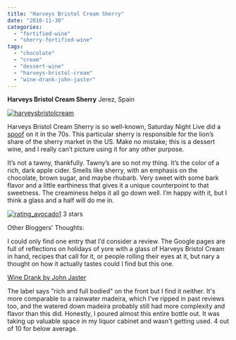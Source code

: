 ```yaml
---
title: "Harveys Bristol Cream Sherry"
date: "2010-11-30"
categories:
  - "fortified-wine"
  - "sherry-fortified-wine"
tags:
  - "chocolate"
  - "cream"
  - "dessert-wine"
  - "harveys-bristol-cream"
  - "wine-drank-john-jaster"
---
```


**Harveys Bristol Cream Sherry** Jerez, Spain

[![](http://s3.amazonaws.com/thegourmez-wpmedia/2010/11/harveysbristolcream.jpg "harveysbristolcream")](http://s3.amazonaws.com/thegourmez-wpmedia/2010/11/harveysbristolcream.jpg)

Harveys Bristol Cream Sherry is so well-known, Saturday Night Live did a [spoof](http://videolog.uol.com.br/video.php?id=456266) on it in the 70s. This particular sherry is responsible for the lion’s share of the sherry market in the US. Make no mistake; this is a dessert wine, and I really can’t picture using it for any other purpose.

It’s not a tawny, thankfully. Tawny’s are so not my thing. It’s the color of a rich, dark apple cider. Smells like sherry, with an emphasis on the chocolate, brown sugar, and maybe rhubarb. Very sweet with some bark flavor and a little earthiness that gives it a unique counterpoint to that sweetness. The creaminess helps it all go down well. I’m happy with it, but I think a glass and a half will do me in.




<div class="caption">

[![](http://s3.amazonaws.com/thegourmez-wpmedia/2009/02/rating_avocado1.gif "rating_avocado1")](http://s3.amazonaws.com/thegourmez-wpmedia/2009/02/rating_avocado1.gif) 3 stars</div>


Other Bloggers’ Thoughts:

I could only find one entry that I’d consider a review. The Google pages are full of reflections on holidays of yore with a glass of Harveys Bristol Cream in hand, recipes that call for it, or people rolling their eyes at it, but nary a thought on how it actually tastes could I find but this one.

[Wine Drank by John Jaster](http://winedrankbyjohnjaster.blogspot.com/2010/07/jackson-triggs-craftsman-harslevelu.html)

The label says "rich and full bodied" on the front but I find it neither. It's more comparable to a rainwater madeira, which I've ripped in past reviews too, and the watered down madeira probably still had more complexity and flavor than this did. Honestly, I poured almost this entire bottle out. It was taking up valuable space in my liquor cabinet and wasn't getting used. 4 out of 10 for below average.
